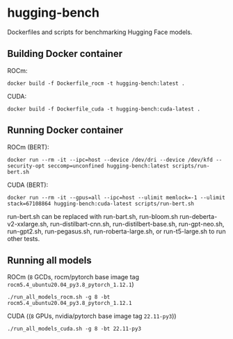 # hugging-bench
Dockerfiles and scripts for benchmarking Hugging Face models.

## Building Docker container

ROCm:
```
docker build -f Dockerfile_rocm -t hugging-bench:latest .
```

CUDA:
```
docker build -f Dockerfile_cuda -t hugging-bench:cuda-latest .
```

## Running Docker container

ROCm (BERT):
```
docker run --rm -it --ipc=host --device /dev/dri --device /dev/kfd --security-opt seccomp=unconfined hugging-bench:latest scripts/run-bert.sh
```

CUDA (BERT):
```
docker run --rm -it --gpus=all --ipc=host --ulimit memlock=-1 --ulimit stack=67108864 hugging-bench:cuda-latest scripts/run-bert.sh
```

run-bert.sh can be replaced with run-bart.sh, run-bloom.sh run-deberta-v2-xxlarge.sh, run-distilbart-cnn.sh, run-distilbert-base.sh, run-gpt-neo.sh, run-gpt2.sh, run-pegasus.sh, run-roberta-large.sh, or run-t5-large.sh to run other tests.


## Running all models
ROCm (`8` GCDs, rocm/pytorch base image tag `rocm5.4_ubuntu20.04_py3.8_pytorch_1.12.1`)
```
./run_all_models_rocm.sh -g 8 -bt rocm5.4_ubuntu20.04_py3.8_pytorch_1.12.1
```

CUDA ((`8` GPUs, nvidia/pytorch base image tag `22.11-py3`))
```
./run_all_models_cuda.sh -g 8 -bt 22.11-py3
```